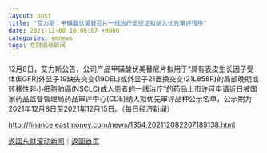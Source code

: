 ```yaml
---
layout: post
title: "艾力斯：甲磺酸伏美替尼片一线治疗适应证拟纳入优先审评程序"
date: 2021-12-08 16:08:07 +0800
categories: emnews
tags: 东财滚动新闻
---
```


12月8日，艾力斯公告，公司产品甲磺酸伏美替尼片拟用于“具有表皮生长因子受体(EGFR)外显子19缺失突变(19DEL)或外显子21置换突变(21L858R)的局部晚期或转移性非小细胞肺癌(NSCLC)成人患者的一线治疗”的药品上市许可申请近日被国家药品监督管理局药品审评中心(CDE)纳入拟优先审评品种公示名单，公示期为2021年12月8日至2021年12月15日。（每日经济新闻）

<http://finance.eastmoney.com/news/1354,202112082207189138.html>

[返回东财滚动新闻](//finews.withounder.com/emnews/)｜[返回首页](//finews.withounder.com/)